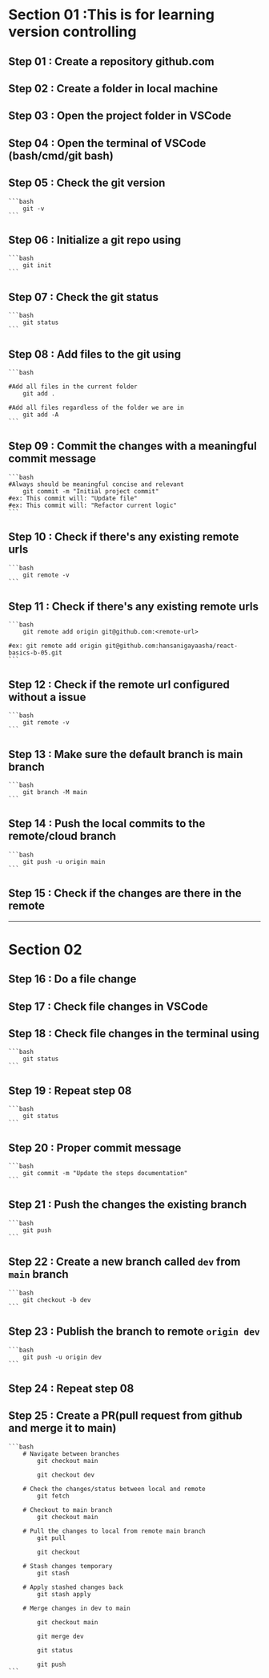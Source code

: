 # Section 01 :This is for learning version controlling

## Step 01   : Create a repository github.com

## Step 02   : Create a folder in local machine

## Step 03   : Open the project folder in VSCode

## Step 04   : Open the terminal of VSCode (bash/cmd/git bash)

## Step 05   : Check the git version
    ```bash 
        git -v
    ```

## Step 06   : Initialize a git repo using
    ```bash 
        git init
    ```

## Step 07   : Check the git status
    ```bash 
        git status
    ```

## Step 08   : Add files to the git using 
    ```bash 

    #Add all files in the current folder
        git add . 
  
    #Add all files regardless of the folder we are in
        git add -A
    ```

## Step 09   : Commit the changes with a meaningful commit message
    ```bash 
    #Always should be meaningful concise and relevant
        git commit -m "Initial project commit"
    #ex: This commit will: "Update file"
    #ex: This commit will: "Refactor current logic"
    ```

## Step 10   : Check if there's any existing remote urls
    ```bash 
        git remote -v
    ```

## Step 11   : Check if there's any existing remote urls
    ```bash 
        git remote add origin git@github.com:<remote-url>

    #ex: git remote add origin git@github.com:hansanigayaasha/react-basics-b-05.git
    ```

## Step 12   : Check if the remote url configured without a issue
    ```bash 
        git remote -v
    ```

## Step 13   : Make sure the default branch is main branch
    ```bash 
        git branch -M main
    ```

## Step 14   : Push the local commits to the remote/cloud branch
    ```bash 
        git push -u origin main
    ```

## Step 15   : Check if the changes are there in the remote

--------

# Section 02
    
## Step 16   : Do a file change
    
## Step 17   : Check file changes in VSCode
   
## Step 18   : Check file changes in the terminal using
    ```bash 
        git status
    ```

## Step 19   : Repeat step 08
    ```bash 
        git status
    ```

## Step 20   : Proper commit message
    ```bash 
        git commit -m "Update the steps documentation"
    ```

## Step 21   : Push the changes the existing branch
    ```bash 
        git push
    ```

## Step 22   : Create a new branch called `dev` from `main` branch
    ```bash 
        git checkout -b dev
    ```

## Step 23   : Publish the branch to remote `origin dev`
    ```bash 
        git push -u origin dev
    ```

## Step 24   : Repeat step 08
   
## Step 25   : Create a PR(pull request from github and merge it to main)

    ```bash 
        # Navigate between branches
            git checkout main

            git checkout dev

        # Check the changes/status between local and remote
            git fetch

        # Checkout to main branch
            git checkout main

        # Pull the changes to local from remote main branch
            git pull

            git checkout

        # Stash changes temporary
            git stash

        # Apply stashed changes back
            git stash apply

        # Merge changes in dev to main

            git checkout main

            git merge dev

            git status

            git push
    ```